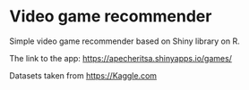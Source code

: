 # Video game recommender
Simple video game recommender based on Shiny library on R.

The link to the app: 
https://apecheritsa.shinyapps.io/games/

Datasets taken from https://Kaggle.com

